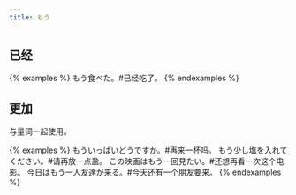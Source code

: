 ```yaml
---
title: もう
---
```


## 已经

{% examples %}
もう食べた。#已经吃了。
{% endexamples %}

## 更加

与量词一起使用。

{% examples %}
もういっぱいどうですか。#再来一杯吗。
もう少し塩を入れてください。#请再放一点盐。
この映画はもう一回見たい。#还想再看一次这个电影。
今日はもう一人友達が来る。#今天还有一个朋友要来。
{% endexamples %}
